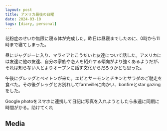 ```yaml
---
layout: post
title: アメリカ最後の日曜
date: 2024-03-10
tags: [diary, personal]
---
```


花粉症のせいか無限に寝る体が完成した。昨日は昼寝までしたのに、0時から11時まで寝てしまった。

昼にジャグジーに入り、マライアとこうだいと友達について話した。アメリカには友達に他の友達、自分の家族や恋人を紹介する傾向がより強くあるようだが、それは知らない人とよりオープンに話す文化からだろうかとも思った。

午後にグレッグとペイトンが来た。エビとサーモンとチキンとサラダのご馳走を食べた。その後グレッグとお別れしてfarmvilleに向かい、bonfireとstar gazingをした。

Google photoをスマホに連携して日記に写真を入れようとしたら永遠に同期に時間がかる。助けてくれ
## Media

<div style="display: flex; flex-wrap: wrap; gap: 10px;"><img src="https://lh3.googleusercontent.com/lr/AAJ1LKdEw8v9njrNQTPAAXYIcloVOWB0jm-U9CtaBIRD6gIFj6ijhnHOdslTYiHt0tGPPobOIxqEM5C0nO6wJWwechrHSMOpl0HF3NLIi4GN5Sc7A3cqVGL77KzPFU8fa53FtBzidWLiYf9Vtwi9z3JRl1acb9HkyrHW10PICc2uo83wFh49NlmBNkH13INTfwSuWdv9vTuIh_qcjyg_WyR01M-09NesNdA-dQEzpNyf6jm0BCUackvuvniiQyX0UfDvmdi0bk4LS0Kn_QE6zUnBOFckwVOsQAgBvK5JAFxzfRnMHYZH4rNXAv6MPikyZR1Rv0cQK4lc544SGGRMlLZ-Uc3NyYQCN_tc4ImVbzcfKFD50nmJlIPU74kIWlhgW3OyHdshG5p00-U6tqyzUmWyo2Skczz9fudN2ZVBsqxJo4lJKhQuR4Rtu8bwNGPgaw5bMSSi0mcjTTgTSjHKejvHGiDRvfzzlbIc73Kl4nZfwAKy3XngTDLQPyJvYTPZZ-XiuXttcTSJAJ32zW4qHGr834NgNak6CI2xG6d6zVfTVgIhGtPsavO9wDSuXpCZ1c71l9vHCA8JfoC7q41NnNNkuvDlkggXveAixhKpzE1WgmV0qtsm4v-YAJSGafbvIDMon3Y_NlDM2sOoUIIZigu6hV2hPlIU124BAlMLRcKb4hAzwNvO_l5hGPwDXq0nddjKXQLiZvpAf6JKG3rp3ErEBc1uRKsRkVPddKJuNgbUjRTKnvwK5cS1U0gAlxYYAK6iNfC6jGkcXIb4L8AFw1hFqojV9sFFo7tapWG45_mlzLlDgypV17RtzTc1NrR0o0VAQatnj1dSXoyKQhV_Dse1bmEkZmf1UGWbcULNEYUJuAV3JmmC2DAOiNmyea_OnGwk010w_F6OTSQzghcYErClNLFCXEvkiAzIsN7nKFg8Cao-AEKfJiQmf6-eabkkHkEx85eX-n4" alt="" style="max-width: 100%; height: auto;"> <img src="https://lh3.googleusercontent.com/lr/AAJ1LKf58p21UPEiPCpO7ndAVIqNpuLSDXmO-bT6v6nlV3V9QA3giwHFL7UVO-GBH6OcU0BfGWyef56oQHg-GYxxLrxHYW7QKoWBVBeyz_FZ4jdA8GMNuDoUb_cyMEwl7E9Q2d0eE3s-3ydGb8oIFgX3e4qhM2oi4t8XoAIc87kXEiyIOOaZ6eJ1Cvw0D4m8TTyL4RLmdEsvcVmmNilDt17GKhnMYWhhtBhSZd_4Fq4jF5tr1qJ_wDQBZa7-xTILHTxCt3XVEauhqTdntIDehd91x0tVh6g51RxmPuHa9yc91rFJeTeRUpdKOcDIjH41ONoqy5jWIppeQEbPBWBwwZDPMHQXc3LbCSa27oK4rmoLarDvGBP8CSb38pNCeav7wCfOdV3chGWxlVa-bf171Bhbidy4mSOTVF4qDt733AnyBAL26NVAizb_1cwxxfKGr-YVHJGH2Duk2keT0t-XAYW5K6cC1AZgRh9W6wi_H-d4GC7TtmZJOBBX5fKASZumY5Ghs-u_WvLiAmR5OeIZ6wn70_aIHedJ2-Utn1bzmR2sd728CIBtNCwNdDc1qVt17Mv5oF_yXpkZcLiYnECp63dp5X052fUIJ2p8IThpCM7b1HVKp30cWvU5j-Y23Ti1AqN-UKERnwA3i-1SOFSY8vY-BXuBvj-4H7cdWhzgosZLeXBrZcQyxzw2ka0_EU1ZDuYvuWVDDdz-fM7lnUOAbfnXK5cekIREjfVj1mTCcAxSQgPzvSkicy77j3O1p034XN-uJWUE4IcLpj6Jy12SlRuDLNiCjSWv8P7VTnTGJmDHeajFePduGDtFp5jGMVRjScoaDpzdwKPzgFjfDAbtaiRP9EBHplhBYdgWP6011fH9B66gPJ24xFVFue2fckcjllO8QctO_BSVxgRMzFIFtuDIzwwX6iFGeLwv4JM5FFnbM9qiQWtefufcsCPoqOtmtXOsZ-BmWz0" alt="" style="max-width: 100%; height: auto;"></div>
